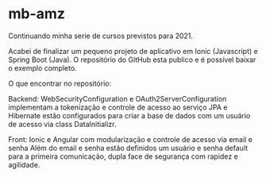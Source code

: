 # mb-amz
Continuando minha serie de cursos previstos para 2021.

Acabei de finalizar um pequeno projeto de aplicativo em Ionic (Javascript) e Spring Boot (Java).
O repositório do GitHub esta publico e é possível baixar o exemplo completo. 

O que encontrar no repositório:

Backend: WebSecurityConfiguration e OAuth2ServerConfiguration implementam a tokenização e controle de acesso ao serviço JPA e Hibernate estão configurados para criar a base de dados com um usuário de acesso via class DataInitializr.

Front: Ionic e Angular com modularização e controle de acesso via email e senha Além do email e senha estão definidos um usuário e senha default para a primeira comunicação, dupla face de segurança com rapidez e agilidade.
 
